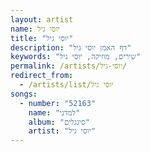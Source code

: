 ```yaml
---
layout: artist
name: יוסי גיל
title: "יוסי גיל"
description: "דף האמן יוסי גיל"
keywords: "שירים, מוזיקה, יוסי גיל"
permalink: /artists/יוסי-גיל/
redirect_from:
  - /artists/list/יוסי גיל
songs:
  - number: "52163"
    name: "למדני"
    album: "סינגלים"
    artist: "יוסי גיל"
---
```

